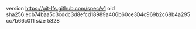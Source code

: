 version https://git-lfs.github.com/spec/v1
oid sha256:ecb74baa5c3cddc3d8efcd18989a406b60ce304c969b2c68b4a295cc7b66c0f1
size 5328
